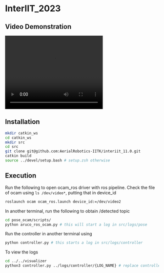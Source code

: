 # InterIIT_2023

## Video Demonstration

<video width="320" height="240" controls>
  <source src="https://user-images.githubusercontent.com/98644005/217606026-c6da2e55-d6ce-437d-b046-64e2549282c3.mp4" type="video/mp4">
</video>
<!-- https://user-images.githubusercontent.com/98644005/217606026-c6da2e55-d6ce-437d-b046-64e2549282c3.mp4 -->

<!-- https://user-images.githubusercontent.com/98644005/217607227-f256c901-6ccb-4dab-825c-b3694c9fd840.mp4 -->


## Installation

```bash
mkdir catkin_ws
cd catkin_ws
mkdir src
cd src
git clone git@github.com:AerialRobotics-IITK/interiit_11.0.git
catkin build
source ../devel/setup.bash # setup.zsh otherwise
```

## Execution

Run the following to open ocam_ros driver with ros pipeline. Check the file of ocam using `ls /dev/video*`, putting that in device_id

```bash
roslaunch ocam ocam_ros.launch device_id:=/dev/video2
```

In another terminal, run the following to obtain /detected topic

```bash
cd pose_ocam/scripts/
python aruco_ros_ocam.py # this will start a log in src/logs/pose
```

Run the controller in another terminal using

```bash
python controller.py # this starts a log in src/logs/controller
```

To view the logs

```bash
cd ../../visualizer
python3 controller.py ../logs/controller/{LOG_NAME} # replace controller with pose for pose logs
```
